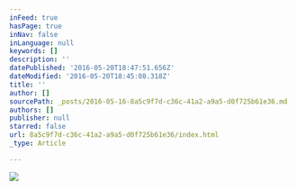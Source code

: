 ```yaml
---
inFeed: true
hasPage: true
inNav: false
inLanguage: null
keywords: []
description: ''
datePublished: '2016-05-20T18:47:51.656Z'
dateModified: '2016-05-20T18:45:08.318Z'
title: ''
author: []
sourcePath: _posts/2016-05-16-8a5c9f7d-c36c-41a2-a9a5-d0f725b61e36.md
authors: []
publisher: null
starred: false
url: 8a5c9f7d-c36c-41a2-a9a5-d0f725b61e36/index.html
_type: Article

---
```

![](https://the-grid-user-content.s3-us-west-2.amazonaws.com/8891cddc-83b1-4793-84a7-95832f26ab06.png)